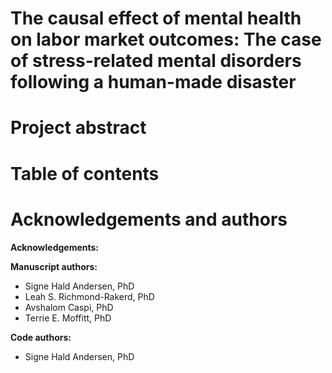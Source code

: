 # The causal effect of mental health on labor market outcomes: The case of stress-related mental disorders following a human-made disaster

# Project abstract

# Table of contents

# Acknowledgements and authors

**Acknowledgements:**

**Manuscript authors:** 
- Signe Hald Andersen, PhD
- Leah S. Richmond-Rakerd, PhD
- Avshalom Caspi, PhD
- Terrie E. Moffitt, PhD

**Code authors:** 
- Signe Hald Andersen, PhD
